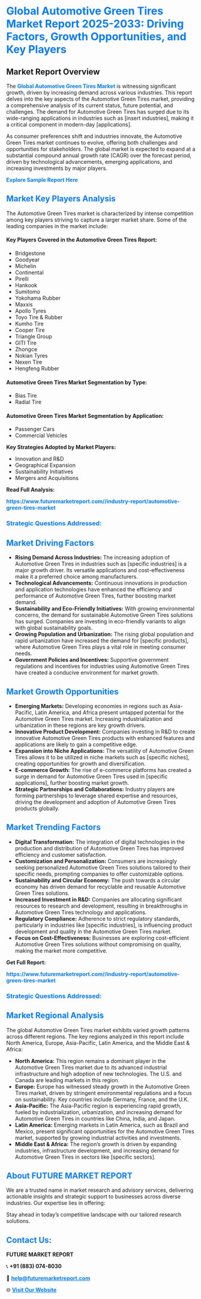<h1 style="color: #007BFF;">Global Automotive Green Tires Market Report 2025-2033: Driving Factors, Growth Opportunities, and Key Players</h1>

<section id="overview">
<h2>Market Report Overview</h2>
<p>The <a href="https://www.futuremarketreport.com//industry-report/automotive-green-tires-market" style="color: #007BFF; text-decoration: none;"><strong>Global Automotive Green Tires Market</strong></a> is witnessing significant growth, driven by increasing demand across various industries. This report delves into the key aspects of the Automotive Green Tires market, providing a comprehensive analysis of its current status, future potential, and challenges. The demand for Automotive Green Tires has surged due to its wide-ranging applications in industries such as [insert industries], making it a critical component in modern-day [applications].</p>
<p>As consumer preferences shift and industries innovate, the Automotive Green Tires market continues to evolve, offering both challenges and opportunities for stakeholders. The global market is expected to expand at a substantial compound annual growth rate (CAGR) over the forecast period, driven by technological advancements, emerging applications, and increasing investments by major players.</p>
</section>

<section id="overview">
<p><a href="https://www.futuremarketreport.com//request-sample/reportId=49726" style="color: #007BFF; text-decoration: none;"><strong>Explore Sample Report Here</strong></a></p>
</section>

<section id="key-players">
<h2 style="color: #007BFF;">Market Key Players Analysis</h2>
<p>The Automotive Green Tires market is characterized by intense competition among key players striving to capture a larger market share. Some of the leading companies in the market include:</p>
<h4>Key Players Covered in the Automotive Green Tires Report:</h4>
<ul><li>Bridgestone</li><li>Goodyear</li><li>Michelin</li><li>Continental</li><li>Pirelli</li><li>Hankook</li><li>Sumitomo</li><li>Yokohama Rubber</li><li>Maxxis</li><li>Apollo Tyres</li><li>Toyo Tire &amp; Rubber</li><li>Kumho Tire</li><li>Cooper Tire</li><li>Triangle Group</li><li>GITI Tire</li><li>Zhongce</li><li>Nokian Tyres</li><li>Nexen Tire</li><li>Hengfeng Rubber</li></ul>
<h4>Automotive Green Tires Market Segmentation by Type:</h4>
<ul><li>Bias Tire</li><li>Radial Tire</li></ul>

<h4>Automotive Green Tires Market Segmentation by Application:</h4>
<ul><li>Passenger Cars</li><li>Commercial Vehicles</li></ul>
<p><strong>Key Strategies Adopted by Market Players:</strong></p>
<ul>
<li>Innovation and R&D</li>
<li>Geographical Expansion</li>
<li>Sustainability Initiatives</li>
<li>Mergers and Acquisitions</li>
</ul>
</section>

<section>
<p><strong>Read Full Analysis: </strong></p><a href="https://www.futuremarketreport.com//industry-report/automotive-green-tires-market" style="color: #007BFF; text-decoration: none;"><strong>https://www.futuremarketreport.com//industry-report/automotive-green-tires-market</strong></a>
<h3 style="color: #007BFF;">Strategic Questions Addressed:</h3>
</section>

<section id="driving-factors">
<h2 style="color: #007BFF;">Market Driving Factors</h2>
<ul>
<li><strong>Rising Demand Across Industries:</strong> The increasing adoption of Automotive Green Tires in industries such as [specific industries] is a major growth driver. Its versatile applications and cost-effectiveness make it a preferred choice among manufacturers.</li>
<li><strong>Technological Advancements:</strong> Continuous innovations in production and application technologies have enhanced the efficiency and performance of Automotive Green Tires, further boosting market demand.</li>
<li><strong>Sustainability and Eco-Friendly Initiatives:</strong> With growing environmental concerns, the demand for sustainable Automotive Green Tires solutions has surged. Companies are investing in eco-friendly variants to align with global sustainability goals.</li>
<li><strong>Growing Population and Urbanization:</strong> The rising global population and rapid urbanization have increased the demand for [specific products], where Automotive Green Tires plays a vital role in meeting consumer needs.</li>
<li><strong>Government Policies and Incentives:</strong> Supportive government regulations and incentives for industries using Automotive Green Tires have created a conducive environment for market growth.</li>
</ul>
</section>

<section id="growth-opportunities">
<h2 style="color: #007BFF;">Market Growth Opportunities</h2>
<ul>
<li><strong>Emerging Markets:</strong> Developing economies in regions such as Asia-Pacific, Latin America, and Africa present untapped potential for the Automotive Green Tires market. Increasing industrialization and urbanization in these regions are key growth drivers.</li>
<li><strong>Innovative Product Development:</strong> Companies investing in R&D to create innovative Automotive Green Tires products with enhanced features and applications are likely to gain a competitive edge.</li>
<li><strong>Expansion into Niche Applications:</strong> The versatility of Automotive Green Tires allows it to be utilized in niche markets such as [specific niches], creating opportunities for growth and diversification.</li>
<li><strong>E-commerce Growth:</strong> The rise of e-commerce platforms has created a surge in demand for Automotive Green Tires used in [specific applications], further boosting market growth.</li>
<li><strong>Strategic Partnerships and Collaborations:</strong> Industry players are forming partnerships to leverage shared expertise and resources, driving the development and adoption of Automotive Green Tires products globally.</li>
</ul>
</section>

<section id="trending-factors">
<h2 style="color: #007BFF;">Market Trending Factors</h2>
<ul>
<li><strong>Digital Transformation:</strong> The integration of digital technologies in the production and distribution of Automotive Green Tires has improved efficiency and customer satisfaction.</li>
<li><strong>Customization and Personalization:</strong> Consumers are increasingly seeking personalized Automotive Green Tires solutions tailored to their specific needs, prompting companies to offer customizable options.</li>
<li><strong>Sustainability and Circular Economy:</strong> The push towards a circular economy has driven demand for recyclable and reusable Automotive Green Tires solutions.</li>
<li><strong>Increased Investment in R&D:</strong> Companies are allocating significant resources to research and development, resulting in breakthroughs in Automotive Green Tires technology and applications.</li>
<li><strong>Regulatory Compliance:</strong> Adherence to strict regulatory standards, particularly in industries like [specific industries], is influencing product development and quality in the Automotive Green Tires market.</li>
<li><strong>Focus on Cost-Effectiveness:</strong> Businesses are exploring cost-efficient Automotive Green Tires solutions without compromising on quality, making the market more competitive.</li>
</ul>
</section>

<section>
<p><strong>Get Full Report: </strong></p><a href="https://www.futuremarketreport.com//industry-report/automotive-green-tires-market" style="color: #007BFF; text-decoration: none;"><strong>https://www.futuremarketreport.com//industry-report/automotive-green-tires-market</strong></a>
<h3 style="color: #007BFF;">Strategic Questions Addressed:</h3>
</section>


<section id="regional-analysis">
<h2 style="color: #007BFF;">Market Regional Analysis</h2>
<p>The global Automotive Green Tires market exhibits varied growth patterns across different regions. The key regions analyzed in this report include North America, Europe, Asia-Pacific, Latin America, and the Middle East & Africa:</p>
<ul>
<li><strong>North America:</strong> This region remains a dominant player in the Automotive Green Tires market due to its advanced industrial infrastructure and high adoption of new technologies. The U.S. and Canada are leading markets in this region.</li>
<li><strong>Europe:</strong> Europe has witnessed steady growth in the Automotive Green Tires market, driven by stringent environmental regulations and a focus on sustainability. Key countries include Germany, France, and the U.K.</li>
<li><strong>Asia-Pacific:</strong> The Asia-Pacific region is experiencing rapid growth, fueled by industrialization, urbanization, and increasing demand for Automotive Green Tires in countries like China, India, and Japan.</li>
<li><strong>Latin America:</strong> Emerging markets in Latin America, such as Brazil and Mexico, present significant opportunities for the Automotive Green Tires market, supported by growing industrial activities and investments.</li>
<li><strong>Middle East & Africa:</strong> The region’s growth is driven by expanding industries, infrastructure development, and increasing demand for Automotive Green Tires in sectors like [specific sectors].</li>
</ul>
</section>

<footer>
<h2 style="color: #007BFF;">About FUTURE MARKET REPORT</h2>
<p>We are a trusted name in market research and advisory services, delivering actionable insights and strategic support to businesses across diverse industries. Our expertise lies in offering:</p>

<p>Stay ahead in today’s competitive landscape with our tailored research solutions.</p>

<h2 style="color: #007BFF;">Contact Us:</h2>
<p><strong>FUTURE MARKET REPORT</strong></p>
<p>📞 <strong>+91 (883) 074-8030</strong></p>
<p>📧 <strong><a href="mailto:help@futuremarketreport.com" style="color: #007BFF;">help@futuremarketreport.com</a></strong></p>
<p>🌐 <strong><a href="https://www.futuremarketreport.com/" style="color: #007BFF;">Visit Our Website</a></strong></p>
</footer>